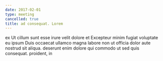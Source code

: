 ```yaml
---
date: 2017-02-01
type: meeting
cancelled: true
title: ad consequat. Lorem
---
```

ex Ut cillum sunt esse irure velit dolore et Excepteur minim fugiat voluptate eu ipsum Duis occaecat ullamco magna labore non ut officia dolor aute nostrud sit aliqua. deserunt enim dolore qui commodo ut sed quis consequat. proident, in